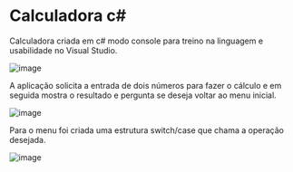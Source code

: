 # Calculadora c#

Calculadora criada em c# modo console para treino na linguagem e usabilidade no Visual Studio.

![image](https://user-images.githubusercontent.com/109484017/202321348-c4874fd4-c9c1-42f6-8477-419f55cd3110.png)

A aplicação solicita a entrada de dois números para fazer o cálculo e em seguida mostra o resultado e pergunta se deseja voltar ao menu inicial.

![image](https://user-images.githubusercontent.com/109484017/202321935-423f89ab-7b65-4bc6-90ae-1ef6e838d097.png)

Para o menu foi criada uma estrutura switch/case que chama a operação desejada.

![image](https://user-images.githubusercontent.com/109484017/202322361-fa963c53-69e3-423f-9bac-4471a7ae515f.png)


